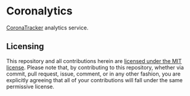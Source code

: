 # Coronalytics

[CoronaTracker](https://github.com/COVID-19-electronic-health-system/Corona-tracker) analytics service.

## Licensing

This repository and all contributions herein are [licensed under the MIT license](./LICENSE). Please note that, by contributing to this repository, whether via commit, pull request, issue, comment, or in any other fashion, you are explicitly agreeing that all of your contributions will fall under the same permissive license.

